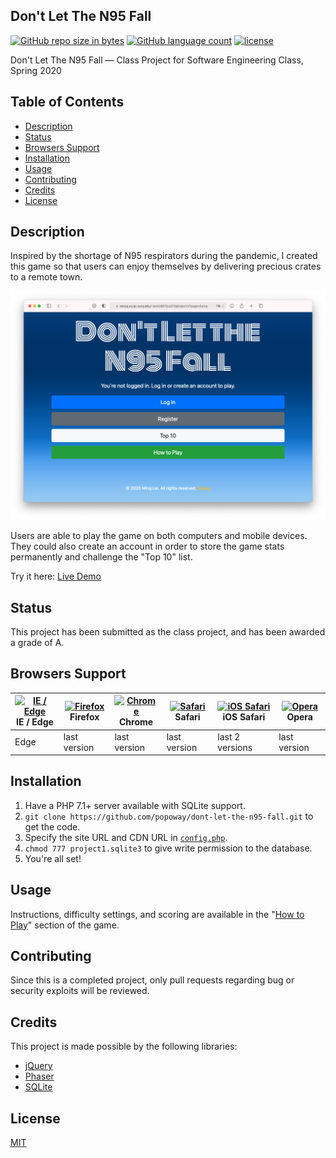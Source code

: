 ## Don't Let The N95 Fall

[![GitHub repo size in bytes](https://img.shields.io/github/repo-size/popoway/dont-let-the-n95-fall.svg)](https://github.com/popoway/dont-let-the-n95-fall/releases)
[![GitHub language count](https://img.shields.io/github/languages/count/popoway/dont-let-the-n95-fall.svg)](https://github.com/popoway/dont-let-the-n95-fall/search?l=PHP&type=Code)
[![license](https://img.shields.io/github/license/popoway/dont-let-the-n95-fall.svg)](https://popoway.mit-license.org/)  

Don't Let The N95 Fall — Class Project for Software Engineering Class, Spring 2020

## Table of Contents

- [Description](#description)
- [Status](#status)
- [Browsers Support](#browsers-support)
- [Installation](#installation)
- [Usage](#usage)
- [Contributing](#contributing)
- [Credits](#credits)
- [License](#license)


## Description

Inspired by the shortage of N95 respirators during the pandemic, I created this game so that users can enjoy themselves by delivering precious crates to a remote town.

![Screen shot of home screen of the game](https://github.com/popoway/dont-let-the-n95-fall/blob/master/assets/screenshot.png)

Users are able to play the game on both computers and mobile devices. They could also create an account in order to store the game stats permanently and challenge the "Top 10" list.

Try it here: [Live Demo](https://venus.cs.qc.cuny.edu/~lemi2837/cs370/project1/?page=home)

## Status

This project has been submitted as the class project, and has been awarded a grade of A.

## Browsers Support

| [<img src="https://raw.githubusercontent.com/alrra/browser-logos/master/src/edge/edge_48x48.png" alt="IE / Edge" width="24px" height="24px" />](http://godban.github.io/browsers-support-badges/)</br>IE / Edge | [<img src="https://raw.githubusercontent.com/alrra/browser-logos/master/src/firefox/firefox_48x48.png" alt="Firefox" width="24px" height="24px" />](http://godban.github.io/browsers-support-badges/)</br>Firefox | [<img src="https://raw.githubusercontent.com/alrra/browser-logos/master/src/chrome/chrome_48x48.png" alt="Chrome" width="24px" height="24px" />](http://godban.github.io/browsers-support-badges/)</br>Chrome | [<img src="https://raw.githubusercontent.com/alrra/browser-logos/master/src/safari/safari_48x48.png" alt="Safari" width="24px" height="24px" />](http://godban.github.io/browsers-support-badges/)</br>Safari | [<img src="https://raw.githubusercontent.com/alrra/browser-logos/master/src/safari-ios/safari-ios_48x48.png" alt="iOS Safari" width="24px" height="24px" />](http://godban.github.io/browsers-support-badges/)</br>iOS Safari | [<img src="https://raw.githubusercontent.com/alrra/browser-logos/master/src/opera/opera_48x48.png" alt="Opera" width="24px" height="24px" />](http://godban.github.io/browsers-support-badges/)</br>Opera |
| --------- | --------- | --------- | --------- | --------- | --------- |
| Edge| last version| last version| last version| last 2 versions| last version


## Installation

1. Have a PHP 7.1+ server available with SQLite support.
2. `git clone https://github.com/popoway/dont-let-the-n95-fall.git` to get the code.
3. Specify the site URL and CDN URL in [`config.php`](https://github.com/popoway/dont-let-the-n95-fall/blob/master/config.php).
4. `chmod 777 project1.sqlite3` to give write permission to the database.
5. You're all set!

## Usage

Instructions, difficulty settings, and scoring are available in the "[How to Play](https://venus.cs.qc.cuny.edu/~lemi2837/cs370/project1/?page=howto)" section of the game.

## Contributing

Since this is a completed project, only pull requests regarding bug or security exploits will be reviewed.

## Credits

This project is made possible by the following libraries:

- [jQuery](https://jquery.com/)
- [Phaser](https://phaser.io/)
- [SQLite](https://www.sqlite.org/index.html)

## License

[MIT](https://popoway.mit-license.org/)

